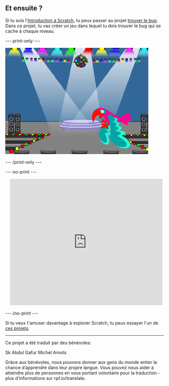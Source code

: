 ## Et ensuite ?

Si tu suis l'[Introduction à Scratch](https://projects.raspberrypi.org/fr-FR/pathways/scratch-intro), tu peux passer au projet [trouver le bug](https://projects.raspberrypi.org/fr-FR/projects/find-the-bug). Dans ce projet, tu vas créer un jeu dans lequel tu dois trouver le bug qui se cache à chaque niveau.

--- print-only ---

![Le projet « Trouver le bug ».](images/find-the-bug.png)

--- /print-only ---

--- no-print ---

<div class="scratch-preview" style="margin-left: 15px;">
  <iframe allowtransparency="true" width="485" height="402" src="https://scratch.mit.edu/projects/embed/486719939/?autostart=false" frameborder="0"></iframe>
</div>

--- /no-print ---

Si tu veux t'amuser davantage à explorer Scratch, tu peux essayer l'un de [ces projets](https://projects.raspberrypi.org/fr-FR/projects?software%5B%5D=scratch&curriculum%5B%5D=%201).


***
Ce projet a été traduit par des bénévoles:

Sk Abdul Gafur
Michel Arnols

Grâce aux bénévoles, nous pouvons donner aux gens du monde entier la chance d’apprendre dans leur propre langue. Vous pouvez nous aider à atteindre plus de personnes en vous portant volontaire pour la traduction - plus d’informations sur rpf.io/translate.

